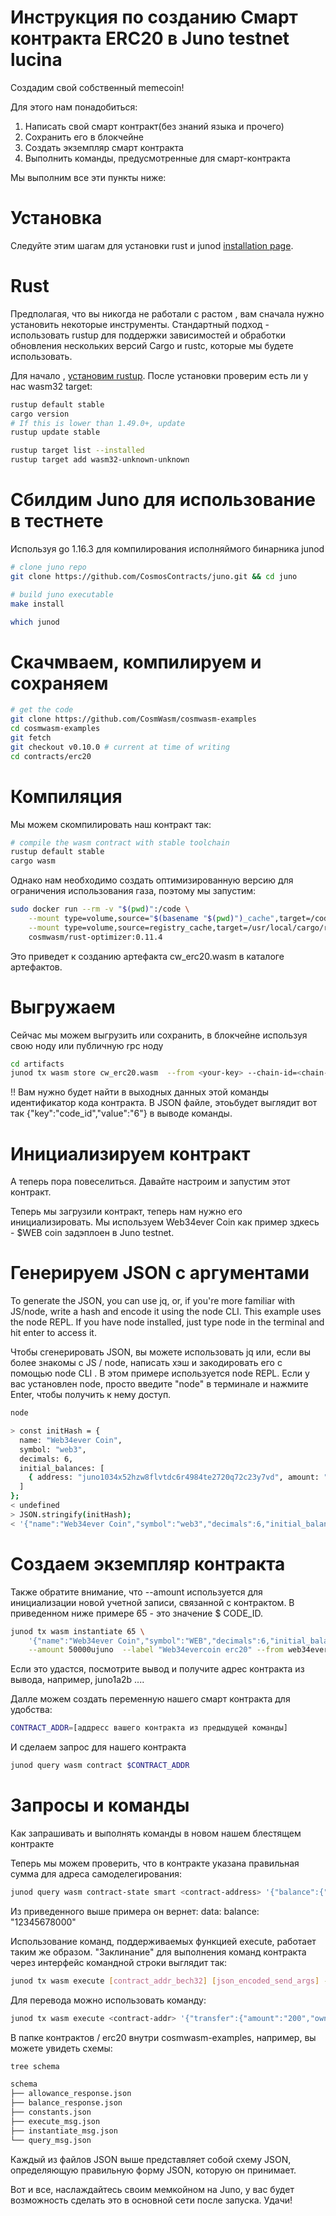 # Инструкция по созданию Смарт контракта ERC20 в Juno testnet lucina
Создадим свой собственный memecoin!

Для этого нам понадобиться:
1. Написать свой смарт контракт(без знаний языка и прочего)
2. Сохранить его в блокчейне
3. Создать экземпляр смарт контракта
4. Выполнить команды, предусмотренные для смарт-контракта

Мы выполним все эти пункты ниже:

# Установка

Следуйте этим шагам для установки rust и junod [installation page](https://docs.junochain.com/smart-contracts/installation).


# Rust

Предполагая, что вы никогда не работали с растом , вам сначала нужно установить некоторые инструменты. Стандартный подход - использовать rustup для поддержки зависимостей и обработки обновления нескольких версий Cargo и rustc, которые мы будете использовать.



Для начало , [установим rustup](https://rustup.rs/). После установки проверим есть ли у нас wasm32 target:

```bash
rustup default stable
cargo version
# If this is lower than 1.49.0+, update
rustup update stable

rustup target list --installed
rustup target add wasm32-unknown-unknown
```
# Сбилдим Juno для использование в тестнете
Используя go 1.16.3 для компилирования исполняймого бинарника junod 
```bash
# clone juno repo
git clone https://github.com/CosmosContracts/juno.git && cd juno

# build juno executable
make install

which junod
```
# Скачмваем, компилируем и сохраняем


```bash
# get the code
git clone https://github.com/CosmWasm/cosmwasm-examples
cd cosmwasm-examples
git fetch
git checkout v0.10.0 # current at time of writing
cd contracts/erc20
```
# Компиляция
Мы можем скомпилировать наш контракт так:

```bash
# compile the wasm contract with stable toolchain
rustup default stable
cargo wasm
```
Однако нам необходимо создать оптимизированную версию для ограничения использования газа, поэтому мы запустим:

```bash
sudo docker run --rm -v "$(pwd)":/code \
    --mount type=volume,source="$(basename "$(pwd)")_cache",target=/code/target \
    --mount type=volume,source=registry_cache,target=/usr/local/cargo/registry \
    cosmwasm/rust-optimizer:0.11.4
```

Это приведет к созданию артефакта cw_erc20.wasm в каталоге артефактов. 

# Выгружаем
Сейчас мы можем выгрузить или сохранить, в блокчейне используя свою ноду или публичную rpc ноду 

```bash
cd artifacts
junod tx wasm store cw_erc20.wasm  --from <your-key> --chain-id=<chain-id> --gas auto
```
!! Вам нужно будет найти в выходных данных этой команды идентификатор кода контракта.
В JSON файле, этоьбудет выглядит вот так  {"key":"code_id","value":"6"} в выводе команды.


# Инициализируем контракт
А теперь пора повеселиться. Давайте настроим и запустим этот контракт.

Теперь мы загрузили контракт, теперь нам нужно его инициализировать.
Мы используем Web34ever Coin как пример здкесь - $WEB coin задэплоен в Juno testnet.

# Генерируем JSON с аргументами

To generate the JSON, you can use jq, or, if you're more familiar with JS/node, write a hash and encode it using the node CLI.
This example uses the node REPL. If you have node installed, just type node in the terminal and hit enter to access it.

Чтобы сгенерировать JSON, вы можете использовать jq или, если вы более знакомы с JS / node, написать хэш и закодировать его с помощью node CLI .
В этом примере используется node REPL. Если у вас установлен node, просто введите "node" в терминале и нажмите Enter, чтобы получить к нему доступ.
```bash
node
```
```bash
> const initHash = {
  name: "Web34ever Coin",
  symbol: "web3",
  decimals: 6,
  initial_balances: [
    { address: "juno1034x52hzw8flvtdc6r4984te2720q72c23y7vd", amount: "12345678000"},
  ]
};
< undefined
> JSON.stringify(initHash);
< '{"name":"Web34ever Coin","symbol":"web3","decimals":6,"initial_balances":[{"address":"juno1034x52hzw8flvtdc6r4984te2720q72c23y7vd","amount":"12345678000"}]}'
```
# Создаем экземпляр контракта

Также обратите внимание, что --amount используется для инициализации новой учетной записи, связанной с контрактом.
В приведенном ниже примере 65 - это значение $ CODE_ID.

```bash
junod tx wasm instantiate 65 \
    '{"name":"Web34ever Coin","symbol":"WEB","decimals":6,"initial_balances":[{"address":"<validator-self-delegate-address>","amount":"12345678000"}]}' \
    --amount 50000ujuno  --label "Web34evercoin erc20" --from web34ever --chain-id lucina --gas auto -y
```

Если это удастся, посмотрите вывод и получите адрес контракта из вывода, например, juno1a2b ....

Далле можем создать переменную нашего смарт контракта для удобства:
```bash
CONTRACT_ADDR=[аддресс вашего контракта из предыдущей команды]
```
И сделаем запрос для нашего контракта

```bash
junod query wasm contract $CONTRACT_ADDR
```

# Запросы и команды
Как запрашивать и выполнять команды в новом нашем блестящем контракте

Теперь мы можем проверить, что в контракте указана правильная сумма для адреса самоделегирования:

```bash
junod query wasm contract-state smart <contract-address> '{"balance":{"address":"<validator-self-delegate-address>"}}'
```
Из приведенного выше примера он вернет:
data:
  balance: "12345678000"
  
Использование команд, поддерживаемых функцией execute, работает таким же образом. "Заклинание" для выполнения команд контракта через интерфейс командной строки выглядит так:

```bash
junod tx wasm execute [contract_addr_bech32] [json_encoded_send_args] --amount [coins,optional] [flags]
```
Для перевода можно использовать команду:

```bash
junod tx wasm execute <contract-addr> '{"transfer":{"amount":"200","owner":"<validator-self-delegate-address>","recipient":"<recipient-address>"}}' --from <your-key> --chain-id <chain-id>
```
В папке контрактов / erc20 внутри cosmwasm-examples, например, вы можете увидеть схемы:

```bash
tree schema

schema
├── allowance_response.json
├── balance_response.json
├── constants.json
├── execute_msg.json
├── instantiate_msg.json
└── query_msg.json
```
Каждый из файлов JSON выше представляет собой схему JSON, определяющую правильную форму JSON, которую он принимает.

Вот и все, наслаждайтесь своим мемкойном на Juno, у вас будет возможность сделать это в основной сети после запуска. Удачи!
